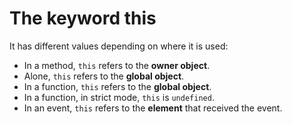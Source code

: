 # The keyword **this**

It has different values depending on where it is used:

- In a method, `this` refers to the **owner object**.
- Alone, `this` refers to the **global object**.
- In a function, `this` refers to the **global object**.
- In a function, in strict mode, `this` is `undefined`.
- In an event, `this` refers to the **element** that received the event.